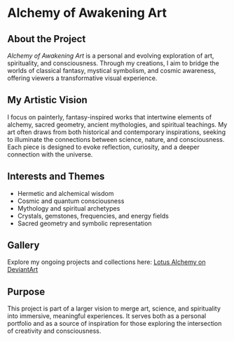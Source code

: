 # Alchemy of Awakening Art

## About the Project
*Alchemy of Awakening Art* is a personal and evolving exploration of art, spirituality, and consciousness. Through my creations, I aim to bridge the worlds of classical fantasy, mystical symbolism, and cosmic awareness, offering viewers a transformative visual experience.

## My Artistic Vision
I focus on painterly, fantasy-inspired works that intertwine elements of alchemy, sacred geometry, ancient mythologies, and spiritual teachings. My art often draws from both historical and contemporary inspirations, seeking to illuminate the connections between science, nature, and consciousness. Each piece is designed to evoke reflection, curiosity, and a deeper connection with the universe.

## Interests and Themes
- Hermetic and alchemical wisdom  
- Cosmic and quantum consciousness  
- Mythology and spiritual archetypes  
- Crystals, gemstones, frequencies, and energy fields  
- Sacred geometry and symbolic representation  

## Gallery
Explore my ongoing projects and collections here: [Lotus Alchemy on DeviantArt](https://www.deviantart.com/lotusalchemy)

## Purpose
This project is part of a larger vision to merge art, science, and spirituality into immersive, meaningful experiences. It serves both as a personal portfolio and as a source of inspiration for those exploring the intersection of creativity and consciousness.
